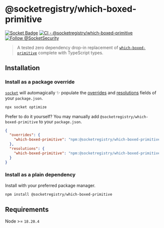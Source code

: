 # @socketregistry/which-boxed-primitive

[![Socket Badge](https://socket.dev/api/badge/npm/package/@socketregistry/which-boxed-primitive)](https://socket.dev/npm/package/@socketregistry/which-boxed-primitive)
[![CI - @socketregistry/which-boxed-primitive](https://github.com/SocketDev/socket-registry-js/actions/workflows/test.yml/badge.svg)](https://github.com/SocketDev/socket-registry-js/actions/workflows/test.yml)
[![Follow @SocketSecurity](https://img.shields.io/twitter/follow/SocketSecurity?style=social)](https://twitter.com/SocketSecurity)

> A tested zero dependency drop-in replacement of
> [`which-boxed-primitive`](https://socket.dev/npm/package/which-boxed-primitive)
> complete with TypeScript types.

## Installation

### Install as a package override

[`socket`](https://socket.dev/npm/package/socket) will automagically :sparkles:
populate the
[overrides](https://docs.npmjs.com/cli/v9/configuring-npm/package-json#overrides)
and [resolutions](https://yarnpkg.com/configuration/manifest#resolutions) fields
of your `package.json`.

```sh
npx socket optimize
```

Prefer to do it yourself? You may manually add
`@socketregistry/which-boxed-primitive` to your `package.json`.

```json
{
  "overrides": {
    "which-boxed-primitive": "npm:@socketregistry/which-boxed-primitive@^1"
  },
  "resolutions": {
    "which-boxed-primitive": "npm:@socketregistry/which-boxed-primitive@^1"
  }
}
```

### Install as a plain dependency

Install with your preferred package manager.

```sh
npm install @socketregistry/which-boxed-primitive
```

## Requirements

Node >= `18.20.4`
